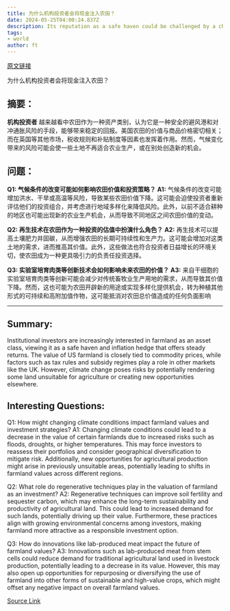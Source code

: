 ```yaml
---
title: 为什么机构投资者会将现金注入农田？
date: 2024-05-25T04:00:24.837Z
description: Its reputation as a safe haven could be challenged by a changing climate
tags: 
- world
author: ft
---
```


[原文链接](https://ft.com/content/0298dc50-a5aa-4f6b-a540-915fe4ab8d02)

为什么机构投资者会将现金注入农田？

## 摘要： 

**机构投资者** 越来越看中农田作为一种资产类别，认为它是一种安全的避风港和对冲通胀风险的手段，能够带来稳定的回报。美国农田的价值与商品价格密切相关；而在英国等其他市场，税收规则和补贴制度等因素也发挥着作用。然而，气候变化带来的风险可能会使一些土地不再适合农业生产，或在别处创造新的机会。

## 问题： 

**Q1: 气候条件的改变可能如何影响农田价值和投资策略？** 
**A1:** 气候条件的改变可能增加洪水、干旱或高温等风险，导致某些农田价值下降。这可能会迫使投资者重新评估他们的投资组合，并考虑进行地域多样化来降低风险。此外，以前不适合耕种的地区也可能出现新的农业生产机会，从而导致不同地区之间农田价值的变动。

**Q2: 再生技术在农田作为一种投资的估值中扮演什么角色？** 
**A2:** 再生技术可以提高土壤肥力并固碳，从而增强农田的长期可持续性和生产力。这可能会增加对这类土地的需求，进而推高其价值。此外，这些做法也符合投资者日益增长的环境关切，使农田成为一种更具吸引力的负责任投资选择。

**Q3: 实验室培育肉类等创新技术会如何影响未来农田的价值？** 
**A3:** 来自干细胞的实验室培育肉类等创新可能会减少对传统畜牧业生产用地的需求，从而导致其价值下降。然而，这也可能为农田开辟新的用途或实现多样化提供机会，转为种植其他形式的可持续和高附加值作物，这可能抵消对农田总价值造成的任何负面影响

---

## Summary:
Institutional investors are increasingly interested in farmland as an asset class, viewing it as a safe haven and inflation hedge that offers steady returns. The value of US farmland is closely tied to commodity prices, while factors such as tax rules and subsidy regimes play a role in other markets like the UK. However, climate change poses risks by potentially rendering some land unsuitable for agriculture or creating new opportunities elsewhere.

## Interesting Questions:
Q1: How might changing climate conditions impact farmland values and investment strategies?
A1: Changing climate conditions could lead to a decrease in the value of certain farmlands due to increased risks such as floods, droughts, or higher temperatures. This may force investors to reassess their portfolios and consider geographical diversification to mitigate risk. Additionally, new opportunities for agricultural production might arise in previously unsuitable areas, potentially leading to shifts in farmland values across different regions.

Q2: What role do regenerative techniques play in the valuation of farmland as an investment?
A2: Regenerative techniques can improve soil fertility and sequester carbon, which may enhance the long-term sustainability and productivity of agricultural land. This could lead to increased demand for such lands, potentially driving up their value. Furthermore, these practices align with growing environmental concerns among investors, making farmland more attractive as a responsible investment option.

Q3: How do innovations like lab-produced meat impact the future of farmland values?
A3: Innovations such as lab-produced meat from stem cells could reduce demand for traditional agricultural land used in livestock production, potentially leading to a decrease in its value. However, this may also open up opportunities for repurposing or diversifying the use of farmland into other forms of sustainable and high-value crops, which might offset any negative impact on overall farmland values.

[Source Link](https://ft.com/content/0298dc50-a5aa-4f6b-a540-915fe4ab8d02)

